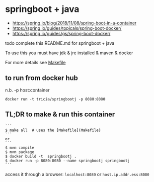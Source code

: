 # springboot + java

* https://spring.io/blog/2018/11/08/spring-boot-in-a-container
* https://spring.io/guides/topicals/spring-boot-docker/
* https://spring.io/guides/gs/spring-boot-docker/

todo complete this README.md for springboot + java

To use this you must have jdk & jre installed & maven & docker

For more details see [Makefile](Makefile) 
## to run from docker hub
n.b.  -p host:container
```
docker run -t tricia/springbootj -p 8080:8080
```

## TL;DR to make & run this container
	```
	$ make all  # uses the [Makefile](Makefile)
	```
	or
	```
	$ mvn compile
	$ mvn package
	$ docker build -t  springbootj .
	$ docker run -p 8080:8080 --name springbootj springbootj
	```
access it through a browser: `localhost:8080` or  `host.ip.addr.ess:8080`
